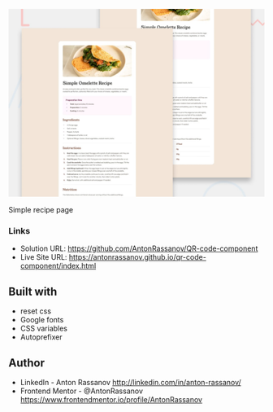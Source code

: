 ![](./preview.jpg)

Simple recipe page

### Links

- Solution URL: https://github.com/AntonRassanov/QR-code-component
- Live Site URL: https://antonrassanov.github.io/qr-code-component/index.html

## Built with

- reset css
- Google fonts
- CSS variables
- Autoprefixer

## Author

- LinkedIn - Anton Rassanov http://linkedin.com/in/anton-rassanov/
- Frontend Mentor - @AntonRassanov https://www.frontendmentor.io/profile/AntonRassanov